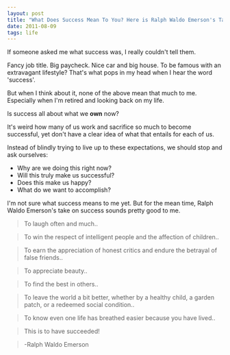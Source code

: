 ```yaml
---
layout: post
title: "What Does Success Mean To You? Here is Ralph Waldo Emerson's Take"
date: 2011-08-09
tags: life
---
```


If someone asked me what success was, I really couldn't tell them.

Fancy job title. Big paycheck. Nice car and big house. To be famous with an extravagant lifestyle? That's what pops in my head when I hear the word 'success'.

But when I think about it, none of the above mean that much to me. Especially when I'm retired and looking back on my life.

Is success all about what we **own** now?

It's weird how many of us work and sacrifice so much to become successful, yet don't have a clear idea of what that entails for each of us.

Instead of blindly trying to live up to these expectations, we should stop and ask ourselves:

* Why are we doing this right now?
* Will this truly make us successful?
* Does this make us happy?
* What do we want to accomplish?

I'm not sure what success means to me yet. But for the mean time, Ralph Waldo Emerson's take on success sounds pretty good to me.

> To laugh often and much..

> To win the respect of intelligent people and the affection of children..

> To earn the appreciation of honest critics and endure the betrayal of false friends..

> To appreciate beauty..

> To find the best in others..

> To leave the world a bit better, whether by a healthy child, a garden patch, or a redeemed social condition..

> To know even one life has breathed easier because you have lived..

> This is to have succeeded!

> -Ralph Waldo Emerson
